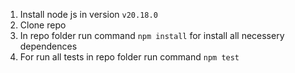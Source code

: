 1. Install node js in version `v20.18.0`
2. Clone repo
3. In repo folder run command `npm install` for install all necessery dependences
4. For run all tests in repo folder run command `npm test` 
